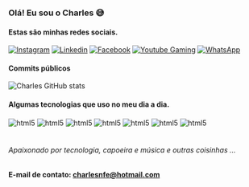 ### Olá! Eu sou o Charles 😅<br/>
#### Estas são minhas redes sociais.
[![Instagram](https://img.shields.io/badge/Instagram-E4405F?style=for-the-badge&logo=instagram&logoColor=white)](https://www.instagram.com/uai.charles/)
[![Linkedin](https://img.shields.io/badge/LinkedIn-0077B5?style=for-the-badge&logo=linkedin&logoColor=white)](https://www.linkedin.com/in/charlesnfe/)
[![Facebook](https://img.shields.io/badge/Facebook-1877F2?style=for-the-badge&logo=facebook&logoColor=white)](https://www.facebook.com/charlesnfe/)
[![Youtube Gaming](https://img.shields.io/badge/YouTube_Gaming-FF0000?style=for-the-badge&logo=youtube-gaming&logoColor=white)](https://www.youtube.com/channel/UCKFubYGrS6C-gDOZzCe706w)
[![WhatsApp](https://img.shields.io/badge/WhatsApp-25D366?style=for-the-badge&logo=whatsapp&logoColor=white)](https://wa.me/5512988458681?text=Ol%C3%A1%21+Tudo+bem+%3F)

#### Commits públicos
![Charles GitHub stats](https://github-readme-stats.vercel.app/api?username=charlesnfe&show_icons=true&theme=radical)

#### Algumas tecnologias que uso no meu dia a dia.
<div style="display: inline_block">
<img align="center" alt="html5" src=https://img.shields.io/badge/Amazon_AWS-232F3E?style=for-the-badge&logo=amazon-aws&logoColor=white />
<img align="center" alt="html5" src=https://img.shields.io/badge/json%20web%20tokens-323330?style=for-the-badge&logo=json-web-tokens&logoColor=pink/>
<img align="center" alt="html5" src=https://img.shields.io/badge/MariaDB-003545?style=for-the-badge&logo=mariadb&logoColor=white/>
<img align="center" alt="html5" src=https://img.shields.io/badge/MySQL-005C84?style=for-the-badge&logo=mysql&logoColor=white/>
<img align="center" alt="html5" src=https://img.shields.io/badge/SQLite-07405E?style=for-the-badge&logo=sqlite&logoColor=white/>
<img align="center" alt="html5" src=https://img.shields.io/badge/Postmates-000000?style=for-the-badge&logo=Postmates&logoColor=white/>
<img align="center" alt="html5" src=https://img.shields.io/badge/Microsoft-666666?style=for-the-badge&logo=microsoft&logoColor=white/>
</div><br/>

###### Apaixonado por tecnologia, capoeira e música e outras coisinhas ...
<h4 dir="auto">E-mail de contato: <a href="mailto:charlesnfe@hotmail.com">charlesnfe@hotmail.com</a></h4>

